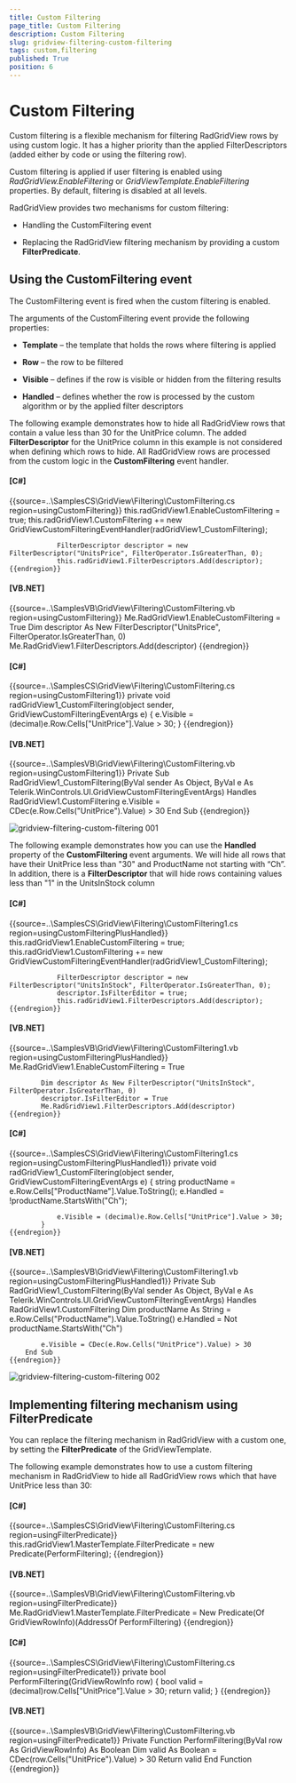 ```yaml
---
title: Custom Filtering
page_title: Custom Filtering
description: Custom Filtering
slug: gridview-filtering-custom-filtering
tags: custom,filtering
published: True
position: 6
---
```


# Custom Filtering



Custom filtering is a flexible mechanism for filtering RadGridView rows by using custom logic. It has a higher priority
        than the applied FilterDescriptors (added either by code or using the filtering row).
      

Custom filtering is applied if user filtering is enabled using *RadGridView.EnableFiltering* or
        *GridViewTemplate.EnableFiltering* properties. By default, filtering is disabled at all levels.
      

RadGridView provides two mechanisms for custom filtering:
      

* Handling the CustomFiltering event

* Replacing the RadGridView filtering mechanism by providing a custom __FilterPredicate__.
          

## Using the CustomFiltering event

The CustomFiltering event is fired when the custom filtering is enabled. 

The arguments of the CustomFiltering event provide the following properties:
        

* __Template__ – the template that holds the rows where filtering is applied
            

* __Row__ – the row to be filtered
            

* __Visible__ – defines if the row is visible or hidden from the filtering results
            

* __Handled__ – defines whether the row is processed by the custom algorithm or by the applied filter descriptors
            

The following example demonstrates how to hide all RadGridView rows that contain a value less than 30 for the UnitPrice column.
          The added __FilterDescriptor__ for the UnitPrice column in this example is not considered when defining which rows to hide.
          All RadGridView rows are processed from the custom logic in the __CustomFiltering__ event handler.
        

#### __[C#]__

{{source=..\SamplesCS\GridView\Filtering\CustomFiltering.cs region=usingCustomFiltering}}
	            this.radGridView1.EnableCustomFiltering = true;
	            this.radGridView1.CustomFiltering += new GridViewCustomFilteringEventHandler(radGridView1_CustomFiltering);
	
	            FilterDescriptor descriptor = new FilterDescriptor("UnitsPrice", FilterOperator.IsGreaterThan, 0);
	            this.radGridView1.FilterDescriptors.Add(descriptor);
	{{endregion}}



#### __[VB.NET]__

{{source=..\SamplesVB\GridView\Filtering\CustomFiltering.vb region=usingCustomFiltering}}
	        Me.RadGridView1.EnableCustomFiltering = True
	        Dim descriptor As New FilterDescriptor("UnitsPrice", FilterOperator.IsGreaterThan, 0)
	        Me.RadGridView1.FilterDescriptors.Add(descriptor)
	{{endregion}}



#### __[C#]__

{{source=..\SamplesCS\GridView\Filtering\CustomFiltering.cs region=usingCustomFiltering1}}
	        private void radGridView1_CustomFiltering(object sender, GridViewCustomFilteringEventArgs e)
	        {
	            e.Visible = (decimal)e.Row.Cells["UnitPrice"].Value > 30;
	        }
	{{endregion}}



#### __[VB.NET]__

{{source=..\SamplesVB\GridView\Filtering\CustomFiltering.vb region=usingCustomFiltering1}}
	    Private Sub RadGridView1_CustomFiltering(ByVal sender As Object, ByVal e As Telerik.WinControls.UI.GridViewCustomFilteringEventArgs) Handles RadGridView1.CustomFiltering
	        e.Visible = CDec(e.Row.Cells("UnitPrice").Value) > 30
	    End Sub
	{{endregion}}

![gridview-filtering-custom-filtering 001](images/gridview-filtering-custom-filtering001.png)

The following example demonstrates how you can use the __Handled__ property of the __CustomFiltering__
          event arguments. We will hide all rows that have their UnitPrice less than "30" and ProductName not starting with “Ch”. In addition, there is
          a __FilterDescriptor__  that will hide rows containing values less than "1" in the UnitsInStock column
        

#### __[C#]__

{{source=..\SamplesCS\GridView\Filtering\CustomFiltering1.cs region=usingCustomFilteringPlusHandled}}
	            this.radGridView1.EnableCustomFiltering = true;
	            this.radGridView1.CustomFiltering += new GridViewCustomFilteringEventHandler(radGridView1_CustomFiltering);
	
	            FilterDescriptor descriptor = new FilterDescriptor("UnitsInStock", FilterOperator.IsGreaterThan, 0);
	            descriptor.IsFilterEditor = true;
	            this.radGridView1.FilterDescriptors.Add(descriptor);
	{{endregion}}



#### __[VB.NET]__

{{source=..\SamplesVB\GridView\Filtering\CustomFiltering1.vb region=usingCustomFilteringPlusHandled}}
	        Me.RadGridView1.EnableCustomFiltering = True
	
	        Dim descriptor As New FilterDescriptor("UnitsInStock", FilterOperator.IsGreaterThan, 0)
	        descriptor.IsFilterEditor = True
	        Me.RadGridView1.FilterDescriptors.Add(descriptor)
	{{endregion}}



#### __[C#]__

{{source=..\SamplesCS\GridView\Filtering\CustomFiltering1.cs region=usingCustomFilteringPlusHandled1}}
	        private void radGridView1_CustomFiltering(object sender, GridViewCustomFilteringEventArgs e)
	        {
	            string productName = e.Row.Cells["ProductName"].Value.ToString();
	            e.Handled = !productName.StartsWith("Ch");
	
	            e.Visible = (decimal)e.Row.Cells["UnitPrice"].Value > 30;
	        }
	{{endregion}}



#### __[VB.NET]__

{{source=..\SamplesVB\GridView\Filtering\CustomFiltering1.vb region=usingCustomFilteringPlusHandled1}}
	    Private Sub RadGridView1_CustomFiltering(ByVal sender As Object, ByVal e As Telerik.WinControls.UI.GridViewCustomFilteringEventArgs) Handles RadGridView1.CustomFiltering
	        Dim productName As String = e.Row.Cells("ProductName").Value.ToString()
	        e.Handled = Not productName.StartsWith("Ch")
	
	        e.Visible = CDec(e.Row.Cells("UnitPrice").Value) > 30
	    End Sub
	{{endregion}}

![gridview-filtering-custom-filtering 002](images/gridview-filtering-custom-filtering002.png)

## Implementing filtering mechanism using FilterPredicate

You can replace the filtering mechanism in RadGridView with a custom one, by setting the __FilterPredicate__
          of the GridViewTemplate.
        

The following example demonstrates how to use a custom filtering mechanism in RadGridView to hide all RadGridView rows which that
          have UnitPrice less than 30:
        

#### __[C#]__

{{source=..\SamplesCS\GridView\Filtering\CustomFiltering.cs region=usingFilterPredicate}}
	            this.radGridView1.MasterTemplate.FilterPredicate = new Predicate<GridViewRowInfo>(PerformFiltering);
	{{endregion}}



#### __[VB.NET]__

{{source=..\SamplesVB\GridView\Filtering\CustomFiltering.vb region=usingFilterPredicate}}
	        Me.RadGridView1.MasterTemplate.FilterPredicate = New Predicate(Of GridViewRowInfo)(AddressOf PerformFiltering)
	{{endregion}}



#### __[C#]__

{{source=..\SamplesCS\GridView\Filtering\CustomFiltering.cs region=usingFilterPredicate1}}
	        private bool PerformFiltering(GridViewRowInfo row)
	        {
	            bool valid = (decimal)row.Cells["UnitPrice"].Value > 30;
	            return valid;
	        }
	{{endregion}}



#### __[VB.NET]__

{{source=..\SamplesVB\GridView\Filtering\CustomFiltering.vb region=usingFilterPredicate1}}
	    Private Function PerformFiltering(ByVal row As GridViewRowInfo) As Boolean
	        Dim valid As Boolean = CDec(row.Cells("UnitPrice").Value) > 30
	        Return valid
	    End Function
	{{endregion}}


